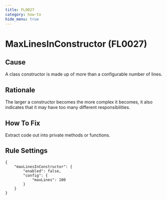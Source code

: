 ```yaml
---
title: FL0027
category: how-to
hide_menu: true
---
```


# MaxLinesInConstructor (FL0027)

## Cause

A class constructor is made up of more than a configurable number of lines.

## Rationale

The larger a constructor becomes the more complex it becomes, it also indicates that it may have too many different responsibilities.

## How To Fix

Extract code out into private methods or functions.

## Rule Settings

    {
        "maxLinesInConstructor": {
            "enabled": false,
            "config": {
                "maxLines": 100
            }
        }
    }

